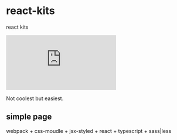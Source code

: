 
# react-kits
react kits

![](http://img.badgesize.io/https://raw.githubusercontent.com/EYHN/react-kits/master/dist/bundle.js?compression=gzip)

Not coolest but easiest.

## simple page

webpack + css-moudle + jsx-styled + react + typescript + sass|less